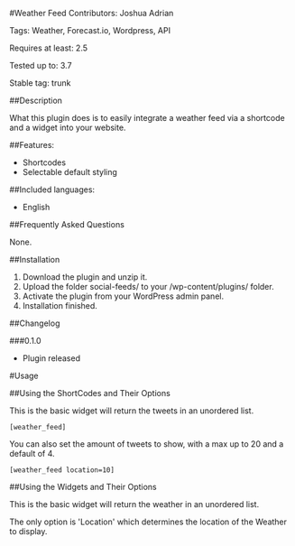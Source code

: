 #Weather Feed
Contributors: Joshua Adrian

Tags: Weather, Forecast.io, Wordpress, API

Requires at least: 2.5

Tested up to: 3.7

Stable tag: trunk

##Description

What this plugin does is to easily integrate a weather feed via a shortcode and a widget into your website.

##Features:

* Shortcodes
* Selectable default styling

##Included languages:

* English

##Frequently Asked Questions

None.

##Installation

1. Download the plugin and unzip it.
2. Upload the folder social-feeds/ to your /wp-content/plugins/ folder.
3. Activate the plugin from your WordPress admin panel.
4. Installation finished.

##Changelog

###0.1.0

* Plugin released

#Usage

##Using the ShortCodes and Their Options</h2>
					
This is the basic widget will return the tweets in an unordered list.

	[weather_feed]

You can also set the amount of tweets to show, with a max up to 20 and a default of 4.

	[weather_feed location=10]

##Using the Widgets and Their Options</h2>
					
This is the basic widget will return the weather in an unordered list.

The only option is 'Location' which determines the location of the Weather to display.
